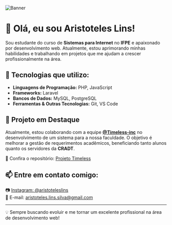 ![Banner](https://source.unsplash.com/1000x250/?technology,code)

# 👋 Olá, eu sou Aristoteles Lins!

Sou estudante do curso de **Sistemas para Internet** no **IFPE** e apaixonado por desenvolvimento web. Atualmente, estou aprimorando minhas habilidades e trabalhando em projetos que me ajudam a crescer profissionalmente na área.

## 🚀 Tecnologias que utilizo:

- **Linguagens de Programação:** PHP, JavaScript  
- **Frameworks:** Laravel  
- **Bancos de Dados:** MySQL, PostgreSQL  
- **Ferramentas & Outras Tecnologias:** Git, VS Code  

## 📌 Projeto em Destaque
Atualmente, estou colaborando com a equipe **[@Timeless-inc](https://github.com/Timeless-inc)** no desenvolvimento de um sistema para a nossa faculdade. O objetivo é melhorar a gestão de requerimentos acadêmicos, beneficiando tanto alunos quanto os servidores da **CRADT**.

🔗 Confira o repositório: [Projeto Timeless](https://github.com/Timeless-inc)

## 📫 Entre em contato comigo:

📷 [Instagram: @aristoteleslins](https://www.instagram.com/aristoteleslins)  
📧 E-mail: aristoteles.lins.silva@gmail.com  

---
💡 Sempre buscando evoluir e me tornar um excelente profissional na área de desenvolvimento web!
